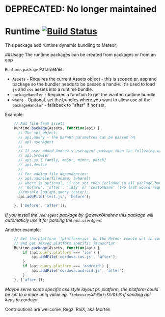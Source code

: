 # DEPRECATED: No longer maintained

Runtime [![Build Status](https://travis-ci.org/SpaceCapsule/Meteor-runtime.png?branch=master)](https://travis-ci.org/SpaceCapsule/Meteor-runtime)
============

This package add runtime dynamic bundling to Meteor,

##Usage
The runtime packages can be created from packages or from an app

`Runtime.package` Parametres:
* `Assets` - Requires the current Assets object - this is scoped pr. app and package so the bundler needs to be passed a handle. It's used to load `js` and `css` assets into a runtime bundle.
* `packageHandler` - Requires a function to get the wanted runtime bundle.
* `where` - Optional, set the bundles where you want to allow use of the `packageHandler` - fallsback to "after" if not set.

Example:
```js
	// Add file from assets
	Runtime.package(Assets, function(api) {
	  // The api object:
	  // api.query - The parent parametres can be passed on
	  // api.userAgent
	  //
	  // If user added Andrew's useragent package then the following will be available:
	  // api.browser
	  // api.os { family, major, minor, patch}
	  // api.device
	  //
	  // For adding file dependencies:
	  // api.addFile(filename, [where])
	  // where is optional, if not set then included in all package bundles
	  // 'before', 'after', 'lazy' or 'customName' (two last would require manual loading / lazyloading)
	  //console.log(api.query.tester);
	  api.addFile('test.js', 'before');

	}, ['before', 'after']);
```
*If you install the `useragent` package by @awwx/Andrew this package will automaticly use it for parsing the `api.userAgent`*

Another example:
```js
	// Set the platform `?platform=ios` on the Meteor remote url in cordova
	// and get served platform specific javascript
	Runtime.package(Assets, function(api) {
		if (api.query.platform === 'ios') {
			api.addFile('cordova.ios.js', 'after');
		}
		if (api.query.platform === 'android') {
			api.addFile('cordova.android.js', 'after');
		}
	}, ['after']);
```
*Maybe serve some specific css style layout pr. platform, the platform could be set to a more uniq value eg. `?token=iosXFd3dfsSXfD3dS` if sending api keys to cordova*


Contributions are wellcome, Regz. RaiX, aka Morten
